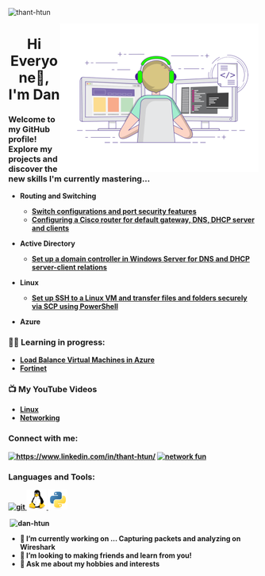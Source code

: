 <p align="left"> <img src="https://komarev.com/ghpvc/?username=thant-htun&label=Profile%20views&color=0e75b6&style=flat" alt="thant-htun" /> </p>
<img align="right" alt="Coding" width="400" src="https://raw.githubusercontent.com/devSouvik/devSouvik/master/gif3.gif">

<h1 align="center">Hi Everyone👋, I'm Dan </h1>
<h3 align="left"> Welcome to my GitHub profile! Explore my projects and discover the new skills I'm currently mastering... </h3>
   
- <b>Routing and Switching<b>
  - [Switch configurations and port security features](https://github.com/thant-htun/Initial-Configuration-of-a-Cisco-Switch-and-Port-Security-Features)
  - [Configuring a Cisco router for default gateway, DNS, DHCP server and clients](https://github.com/thant-htun/Configure-A-Router-for-DHCP-and-DNS-in-Cisco-IOS)
    
- <b>Active Directory<b> 
  - [Set up a domain controller in Windows Server for DNS and DHCP server-client relations](https://github.com/thant-htun/Active-Directory-Users-DHCP)

- <b>Linux<b>
  - [Set up SSH to a Linux VM and transfer files and folders securely via SCP using PowerShell](https://github.com/thant-htun/Linux)

- <b>Azure<b>

<h3>👨‍💻 Learning in progress:</h3>

  - [Load Balance Virtual Machines in Azure](https://github.com/....)
  - [Fortinet](https://github.com/....)
    
<h3>📺 My YouTube Videos</h3>

- [Linux](https://www.youtube.com/watch?v=Ft_jkJ9VjhI&t=13s)
- [Networking](https://www.youtube.com/watch?v=sz0v9qVUc4s)

<h3 align="left">Connect with me:</h3>
<p align="left">
<a href="https://linkedin.com/in/thant-htun/" target="blank"><img align="center" src="https://raw.githubusercontent.com/rahuldkjain/github-profile-readme-generator/master/src/images/icons/Social/linked-in-alt.svg" alt="https://www.linkedin.com/in/thant-htun/" height="30" width="40" /></a>
 <a href="https://www.youtube.com/channel/UCgylnM-5YuliUs6nvLKv2gw/videos" target="blank"><img align="center" src="https://raw.githubusercontent.com/rahuldkjain/github-profile-readme-generator/master/src/images/icons/Social/youtube.svg" alt="network fun" height="30" width="40" /></a>

<h3 align="left">Languages and Tools:</h3>
<p align="left"> <a href="https://git-scm.com/" target="_blank" rel="noreferrer"> <img src="https://www.vectorlogo.zone/logos/git-scm/git-scm-icon.svg" alt="git" width="40" height="40"/> </a> <a href="https://www.linux.org/" target="_blank" rel="noreferrer"> <img src="https://raw.githubusercontent.com/devicons/devicon/master/icons/linux/linux-original.svg" alt="linux" width="40" height="40"/> </a> <a href="https://www.python.org" target="_blank" rel="noreferrer"> <img src="https://raw.githubusercontent.com/devicons/devicon/master/icons/python/python-original.svg" alt="python" width="40" height="40"/> </a> </p>


<p>&nbsp;<img align="center" src="https://github-readme-stats.vercel.app/api?username=dan-htun&show_icons=true&locale=en" alt="dan-htun" /></p>

- 🔭 I’m currently working on ... Capturing packets and analyzing on Wireshark 
- 👯 I’m looking to making friends and learn from you!
- 💬 Ask me about my hobbies and interests 

